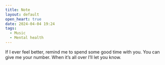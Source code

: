 ```yaml
---
title: Note
layout: default
open_heart: true
date: 2024-04-04 19:24
tags:
  - Music
  - Mental health
---
```


If I ever feel better, remind me to spend some good time with you. You can give me your number. When it’s all over I’ll let you know.
